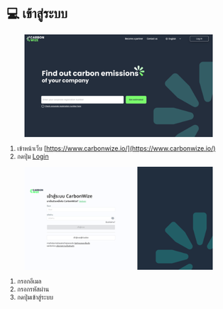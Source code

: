 # 💻 เข้าสู่ระบบ

<figure><img src="../.gitbook/assets/image (135).png" alt=""><figcaption></figcaption></figure>

1. เข้าหน้าเว็บ [https://www.carbonwize.io/](https://www.carbonwize.io/)
2. กดปุ่ม [Login](https://app.carbonwize.io/)

<figure><img src="../.gitbook/assets/image (8).png" alt=""><figcaption></figcaption></figure>

1. กรอกอีเมล
2. กรอกรหัสผ่าน
3. กดปุ่มเข้าสู่ระบบ
